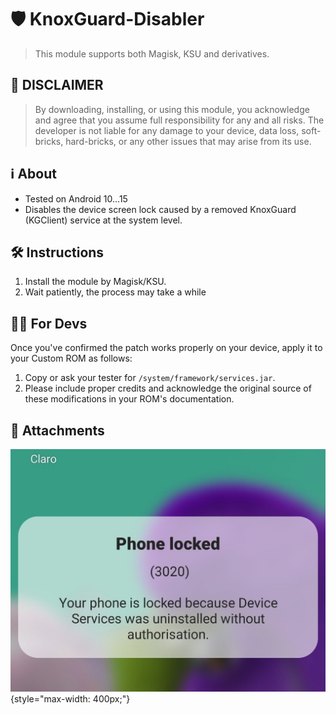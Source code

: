 # 🛡️ KnoxGuard-Disabler
> This module supports both Magisk, KSU and derivatives.

## 🚨 DISCLAIMER
> By downloading, installing, or using this module, you acknowledge and agree that you assume full responsibility for any and all risks. The developer is not liable for any damage to your device, data loss, soft-bricks, hard-bricks, or any other issues that may arise from its use.

## ℹ️ About
* Tested on Android 10...15
* Disables the device screen lock caused by a removed KnoxGuard (KGClient) service at the system level.

## 🛠️ Instructions
1. Install the module by Magisk/KSU.
2. Wait patiently, the process may take a while

## 👨‍💻 For Devs
Once you've confirmed the patch works properly on your device, apply it to your Custom ROM as follows:

1. Copy or ask your tester for `/system/framework/services.jar`.
2. Please include proper credits and acknowledge the original source of these modifications in your ROM's documentation.
## 📎 Attachments
![dialogerror](https://raw.githubusercontent.com/BlassGO/LetsGO_request/main/launch/devs/KnoxGuard_Disabler/images/lock.jpg){style="max-width: 400px;"}

